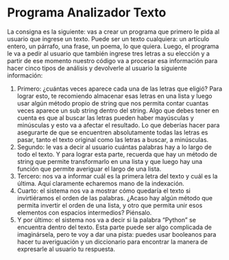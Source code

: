 # Programa Analizador Texto

La consigna es la siguiente: vas a crear un programa que primero le pida al usuario que
ingrese un texto. Puede ser un texto cualquiera: un artículo entero, un párrafo, una frase, un
poema, lo que quiera. Luego, el programa le va a pedir al usuario que también ingrese tres
letras a su elección y a partir de ese momento nuestro código va a procesar esa información
para hacer cinco tipos de análisis y devolverle al usuario la siguiente información:
1. Primero: ¿cuántas veces aparece cada una de las letras que eligió? Para lograr esto, te
recomiendo almacenar esas letras en una lista y luego usar algún método propio de string
que nos permita contar cuantas veces aparece un sub string dentro del string. Algo que
debes tener en cuenta es que al buscar las letras pueden haber mayúsculas y minúsculas
y esto va a afectar el resultado. Lo que deberías hacer para asegurarte de que se
encuentren absolutamente todas las letras es pasar, tanto el texto original como las
letras a buscar, a minúsculas.
2. Segundo: le vas a decir al usuario cuántas palabras hay a lo largo de todo el texto. Y
para lograr esta parte, recuerda que hay un método de string que permite transformarlo
en una lista y que luego hay una función que permite averiguar el largo de una lista.
3. Tercero: nos va a informar cuál es la primera letra del texto y cuál es la última. Aquí
claramente echaremos mano de la indexación.
4. Cuarto: el sistema nos va a mostrar cómo quedaría el texto si invirtiéramos el orden de
las palabras. ¿Acaso hay algún método que permita invertir el orden de una lista, y otro
que permita unir esos elementos con espacios intermedios? Piénsalo.
5. Y por último: el sistema nos va a decir si la palabra “Python” se encuentra dentro del
texto. Esta parte puede ser algo complicada de imaginársela, pero te voy a dar una pista:
puedes usar booleanos para hacer tu averiguación y un diccionario para encontrar la
manera de expresarle al usuario tu respuesta. 